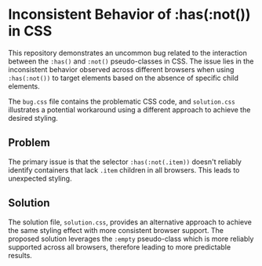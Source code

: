 # Inconsistent Behavior of :has(:not()) in CSS

This repository demonstrates an uncommon bug related to the interaction between the `:has()` and `:not()` pseudo-classes in CSS.  The issue lies in the inconsistent behavior observed across different browsers when using `:has(:not())` to target elements based on the absence of specific child elements.

The `bug.css` file contains the problematic CSS code, and `solution.css` illustrates a potential workaround using a different approach to achieve the desired styling.

## Problem

The primary issue is that the selector `:has(:not(.item))` doesn't reliably identify containers that lack `.item` children in all browsers. This leads to unexpected styling.

## Solution

The solution file, `solution.css`, provides an alternative approach to achieve the same styling effect with more consistent browser support. The proposed solution leverages the `:empty` pseudo-class which is more reliably supported across all browsers, therefore leading to more predictable results.
